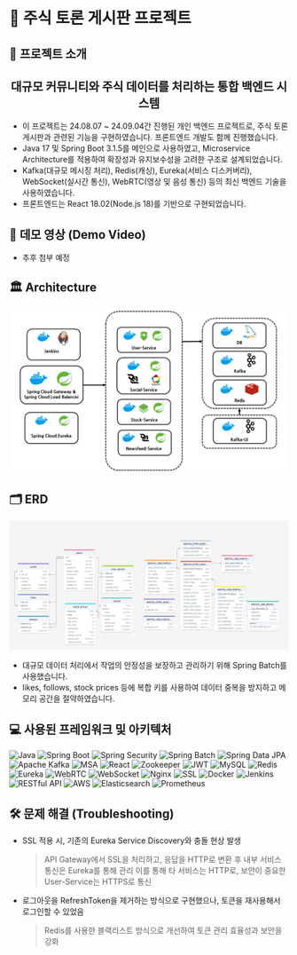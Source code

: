 # 📝 주식 토론 게시판 프로젝트

## 📌 프로젝트 소개

<h2 align="center">대규모 커뮤니티와 주식 데이터를 처리하는 통합 백엔드 시스템</h2>

- 이 프로젝트는 24.08.07 ~ 24.09.04간 진행된 개인 백엔드 프로젝트로, 주식 토론 게시판과 관련된 기능을 구현하였습니다. 프론트엔드 개발도 함께 진행했습니다.
- Java 17 및 Spring Boot 3.1.5를 메인으로 사용하였고, Microservice Architecture를 적용하여 확장성과 유지보수성을 고려한 구조로 설계되었습니다.
- Kafka(대규모 메시징 처리), Redis(캐싱), Eureka(서비스 디스커버리), WebSocket(실시간 통신), WebRTC(영상 및 음성 통신) 등의 최신 백엔드 기술을 사용하였습니다.
- 프론트엔드는 React 18.02(Node.js 18)를 기반으로 구현되었습니다.

## 🎥 데모 영상 (Demo Video)

- 추후 첨부 예정

## 🏛️ Architecture

![Architecture](./public/Architecture.png)

## 🗂️ ERD

![ERD Diagram](./public/ERD.png)

- 대규모 데이터 처리에서 작업의 안정성을 보장하고 관리하기 위해 Spring Batch를 사용했습니다.
- likes, follows, stock prices 등에 복합 키를 사용하여 데이터 중복을 방지하고 메모리 공간을 절약하였습니다.

## 💻 사용된 프레임워크 및 아키텍처

![Java](https://img.shields.io/badge/Java-ED8B00?style=for-the-badge&logo=java&logoColor=white) ![Spring Boot](https://img.shields.io/badge/Spring_Boot-F2F4F9?style=for-the-badge&logo=spring-boot) ![Spring Security](https://img.shields.io/badge/Spring_Security-6DB33F?style=for-the-badge&logo=spring&logoColor=white) ![Spring Batch](https://img.shields.io/badge/Spring_Batch-6DB33F?style=for-the-badge&logo=spring&logoColor=white) ![Spring Data JPA](https://img.shields.io/badge/Spring_Data_JPA-6DB33F?style=for-the-badge&logo=spring&logoColor=white) ![Apache Kafka](https://img.shields.io/badge/Apache%20Kafka-231F20?style=for-the-badge&logo=apache-kafka&logoColor=white) ![MSA](https://img.shields.io/badge/MSA-00897B?style=for-the-badge) ![React](https://img.shields.io/badge/React-20232A?style=for-the-badge&logo=react&logoColor=61DAFB) ![Zookeeper](https://img.shields.io/badge/Zookeeper-FF4B4B?style=for-the-badge&logo=apache-zookeeper&logoColor=white) ![JWT](https://img.shields.io/badge/JWT-000000?style=for-the-badge&logo=JSON%20web%20tokens&logoColor=white) ![MySQL](https://img.shields.io/badge/MySQL-4479A1?style=for-the-badge&logo=mysql&logoColor=white) ![Redis](https://img.shields.io/badge/Redis-DC382D?style=for-the-badge&logo=redis&logoColor=white) ![Eureka](https://img.shields.io/badge/Eureka-4DB33D?style=for-the-badge&logo=spring&logoColor=white) ![WebRTC](https://img.shields.io/badge/WebRTC-333333?style=for-the-badge&logo=webrtc&logoColor=white) ![WebSocket](https://img.shields.io/badge/WebSocket-010101?style=for-the-badge&logo=websocket&logoColor=white) ![Nginx](https://img.shields.io/badge/Nginx-009639?style=for-the-badge&logo=nginx&logoColor=white) ![SSL](https://img.shields.io/badge/SSL-3A9B35?style=for-the-badge&logo=let's-encrypt&logoColor=white) ![Docker](https://img.shields.io/badge/Docker-2496ED?style=for-the-badge&logo=docker&logoColor=white) ![Jenkins](https://img.shields.io/badge/Jenkins-D24939?style=for-the-badge&logo=jenkins&logoColor=white) ![RESTful API](https://img.shields.io/badge/RESTful-02569B?style=for-the-badge&logo=restful-api&logoColor=white) ![AWS](https://img.shields.io/badge/AWS-232F3E?style=for-the-badge&logo=amazon-aws&logoColor=white) ![Elasticsearch](https://img.shields.io/badge/Elasticsearch-005571?style=for-the-badge&logo=elasticsearch&logoColor=white) ![Prometheus](https://img.shields.io/badge/Prometheus-E6522C?style=for-the-badge&logo=prometheus&logoColor=white) 

## 🛠 문제 해결 (Troubleshooting)

- SSL 적용 시, 기존의 Eureka Service Discovery와 충돌 현상 발생 
  > API Gateway에서 SSL을 처리하고, 응답을 HTTP로 변환 후 내부 서비스 통신은 Eureka를 통해 관리
  > 이를 통해 타 서비스는 HTTP로, 보안이 중요한 User-Service는 HTTPS로 통신

- 로그아웃을 RefreshToken을 제거하는 방식으로 구현했으나, 토큰을 재사용해서 로그인할 수 있었음
  > Redis를 사용한 블랙리스트 방식으로 개선하여 토큰 관리 효율성과 보안을 강화


